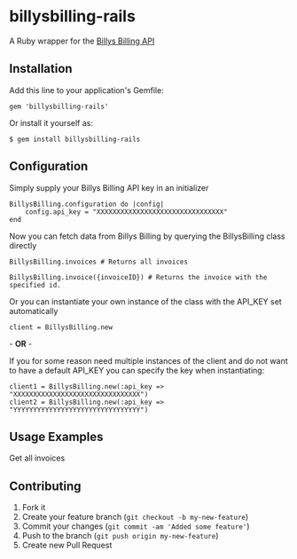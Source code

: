 # billysbilling-rails

A Ruby wrapper for the [Billys Billing API](https://dev.billysbilling.dk/api)


## Installation

Add this line to your application's Gemfile:

    gem 'billysbilling-rails'


Or install it yourself as:

    $ gem install billysbilling-rails
   
## Configuration

Simply supply your Billys Billing API key in an initializer

    BillysBilling.configuration do |config|
    	config.api_key = "XXXXXXXXXXXXXXXXXXXXXXXXXXXXXXXX"
    end
    
Now you can fetch data from Billys Billing by querying the BillysBilling class directly

	BillysBilling.invoices # Returns all invoices
	
	BillysBilling.invoice({invoiceID}) # Returns the invoice with the specified id.
	
Or you can instantiate your own instance of the class with the API_KEY set automatically

	client = BillysBilling.new
	
\- **OR** -


If you for some reason need multiple instances of the client and do not want to have a default API_KEY you can specify the key when instantiating:

	client1 = BillysBilling.new(:api_key => "XXXXXXXXXXXXXXXXXXXXXXXXXXXXXXXX")
	client2 = BillysBilling.new(:api_key => "YYYYYYYYYYYYYYYYYYYYYYYYYYYYYYYY")
	



## Usage Examples

Get all invoices

## Contributing

1. Fork it
2. Create your feature branch (`git checkout -b my-new-feature`)
3. Commit your changes (`git commit -am 'Added some feature'`)
4. Push to the branch (`git push origin my-new-feature`)
5. Create new Pull Request
